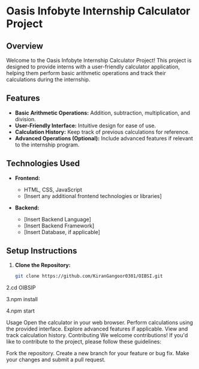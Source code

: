 # Oasis Infobyte Internship Calculator Project

## Overview

Welcome to the Oasis Infobyte Internship Calculator Project! This project is designed to provide interns with a user-friendly calculator application, helping them perform basic arithmetic operations and track their calculations during the internship.

## Features

- **Basic Arithmetic Operations:** Addition, subtraction, multiplication, and division.
- **User-Friendly Interface:** Intuitive design for ease of use.
- **Calculation History:** Keep track of previous calculations for reference.
- **Advanced Operations (Optional):** Include advanced features if relevant to the internship program.

## Technologies Used

- **Frontend:**
  - HTML, CSS, JavaScript
  - [Insert any additional frontend technologies or libraries]

- **Backend:**
  - [Insert Backend Language]
  - [Insert Backend Framework]
  - [Insert Database, if applicable]

## Setup Instructions

1. **Clone the Repository:**
   ```bash
   git clone https://github.com/KiranGangoor0301/OIBSI.git
2.cd OIBSIP

3.npm install

4.npm start

Usage
Open the calculator in your web browser.
Perform calculations using the provided interface.
Explore advanced features if applicable.
View and track calculation history.
Contributing
We welcome contributions! If you'd like to contribute to the project, please follow these guidelines:

Fork the repository.
Create a new branch for your feature or bug fix.
Make your changes and submit a pull request.


